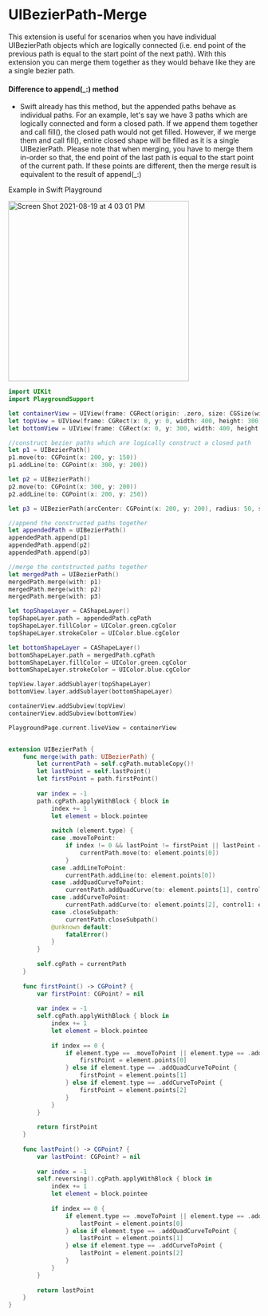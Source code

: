 # UIBezierPath-Merge

This extension is useful for scenarios when you have individual UIBezierPath objects which are logically connected (i.e. end point of the previous path is equal to the start point of the next path). With this extension you can merge them together as they would behave like they are a single bezier path.

#### Difference to append(_:) method
- Swift already has this method, but the appended paths behave as individual paths. For an example, let's say we have 3 paths which are logically connected and form a closed path. If we append them together and call fill(), the closed path would not get filled. However, if we merge them and call fill(), entire closed shape will be filled as it is a single UIBezierPath. 
Please note that when merging, you have to merge them in-order so that, the end point of the last path is equal to the start point of the current path. If these points are different, then the merge result is equivalent to the result of append(_:)


Example in Swift Playground

<img width="362" alt="Screen Shot 2021-08-19 at 4 03 01 PM" src="https://user-images.githubusercontent.com/18206075/130055376-f1813359-a529-4a44-b440-647c920daf86.png">


```swift
import UIKit
import PlaygroundSupport

let containerView = UIView(frame: CGRect(origin: .zero, size: CGSize(width: 400, height: 600)))
let topView = UIView(frame: CGRect(x: 0, y: 0, width: 400, height: 300))
let bottomView = UIView(frame: CGRect(x: 0, y: 300, width: 400, height: 300))

//construct bezier paths which are logically construct a closed path
let p1 = UIBezierPath()
p1.move(to: CGPoint(x: 200, y: 150))
p1.addLine(to: CGPoint(x: 300, y: 200))

let p2 = UIBezierPath()
p2.move(to: CGPoint(x: 300, y: 200))
p2.addLine(to: CGPoint(x: 200, y: 250))

let p3 = UIBezierPath(arcCenter: CGPoint(x: 200, y: 200), radius: 50, startAngle: .pi/2, endAngle: .pi * 3/2, clockwise: true)

//append the constructed paths together
let appendedPath = UIBezierPath()
appendedPath.append(p1)
appendedPath.append(p2)
appendedPath.append(p3)

//merge the contstructed paths together
let mergedPath = UIBezierPath()
mergedPath.merge(with: p1)
mergedPath.merge(with: p2)
mergedPath.merge(with: p3)

let topShapeLayer = CAShapeLayer()
topShapeLayer.path = appendedPath.cgPath
topShapeLayer.fillColor = UIColor.green.cgColor
topShapeLayer.strokeColor = UIColor.blue.cgColor

let bottomShapeLayer = CAShapeLayer()
bottomShapeLayer.path = mergedPath.cgPath
bottomShapeLayer.fillColor = UIColor.green.cgColor
bottomShapeLayer.strokeColor = UIColor.blue.cgColor

topView.layer.addSublayer(topShapeLayer)
bottomView.layer.addSublayer(bottomShapeLayer)

containerView.addSubview(topView)
containerView.addSubview(bottomView)

PlaygroundPage.current.liveView = containerView


extension UIBezierPath {
    func merge(with path: UIBezierPath) {
        let currentPath = self.cgPath.mutableCopy()!
        let lastPoint = self.lastPoint()
        let firstPoint = path.firstPoint()
        
        var index = -1
        path.cgPath.applyWithBlock { block in
            index += 1
            let element = block.pointee
            
            switch (element.type) {
            case .moveToPoint:
                if index != 0 && lastPoint != firstPoint || lastPoint == nil {
                    currentPath.move(to: element.points[0])
                } 
            case .addLineToPoint:
                currentPath.addLine(to: element.points[0])
            case .addQuadCurveToPoint:
                currentPath.addQuadCurve(to: element.points[1], control: element.points[0])
            case .addCurveToPoint:
                currentPath.addCurve(to: element.points[2], control1: element.points[0], control2: element.points[1])
            case .closeSubpath:
                currentPath.closeSubpath()
            @unknown default:
                fatalError()
            }
        }
        
        self.cgPath = currentPath
    }
    
    func firstPoint() -> CGPoint? {
        var firstPoint: CGPoint? = nil
        
        var index = -1
        self.cgPath.applyWithBlock { block in
            index += 1
            let element = block.pointee
            
            if index == 0 {
                if element.type == .moveToPoint || element.type == .addLineToPoint {
                    firstPoint = element.points[0]
                } else if element.type == .addQuadCurveToPoint {
                    firstPoint = element.points[1]
                } else if element.type == .addCurveToPoint {
                    firstPoint = element.points[2]
                }
            }
        }
        
        return firstPoint
    }
    
    func lastPoint() -> CGPoint? {
        var lastPoint: CGPoint? = nil
        
        var index = -1
        self.reversing().cgPath.applyWithBlock { block in
            index += 1
            let element = block.pointee
            
            if index == 0 {
                if element.type == .moveToPoint || element.type == .addLineToPoint {
                    lastPoint = element.points[0]
                } else if element.type == .addQuadCurveToPoint {
                    lastPoint = element.points[1]
                } else if element.type == .addCurveToPoint {
                    lastPoint = element.points[2]
                }
            }
        }
        
        return lastPoint
    }
}
```
